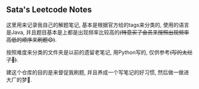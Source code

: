 ## Sata's Leetcode Notes

这里用来记录我自己的解题笔记, 基本是根据官方给的tags来分类的, 使用的语言是Java, 并且题目基本是上都是出现频率比较高的<del>(特意买了会员来按照出现频率高低的顺序来刷题:smile:)</del>.

按照难度来分类的文件夹是以前的遗留老笔记, 用Python写的, 仅供参考<del>(写的太烂了:clap:)</del>.

建这个仓库的目的是来督促我刷题, 并且养成一个写笔记的好习惯, 然后做一做进大厂的梦:shit:.
